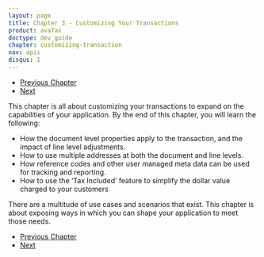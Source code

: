 ```yaml
---
layout: page
title: Chapter 3 - Customizing Your Transactions
product: avaTax
doctype: dev_guide
chapter: customizing-transaction
nav: apis
disqus: 1
---
```


<ul class="pager">
  <li class="previous"><a href="/avatax/dev-guide/transactions/"><i class="glyphicon glyphicon-chevron-left"></i>Previous Chapter</a></li>
  <li class="next"><a href="/avatax/dev-guide/customizing-transaction/address-types/">Next<i class="glyphicon glyphicon-chevron-right"></i></a></li>
</ul>

This chapter is all about customizing your transactions to expand on the capabilities of your application.  By the end of this chapter, you will learn the following:
<ul class="dev-guide-list">
  <li>How the document level properties apply to the transaction, and the impact of line level adjustments.</li>
  <li>How to use multiple addresses at both the document and line levels.</li>
  <li>How reference codes and other user managed meta data can be used for tracking and reporting.</li>
  <li>How to use the ‘Tax Included’ feature to simplify the dollar value charged to your customers</li>
</ul>

There are a multitude of use cases and scenarios that exist.  This chapter is about exposing ways in which you can shape your application to meet those needs.


<ul class="pager">
  <li class="previous"><a href="/avatax/dev-guide/transactions/"><i class="glyphicon glyphicon-chevron-left"></i>Previous Chapter</a></li>
  <li class="next"><a href="/avatax/dev-guide/customizing-transaction/address-types/">Next<i class="glyphicon glyphicon-chevron-right"></i></a></li>
</ul>
